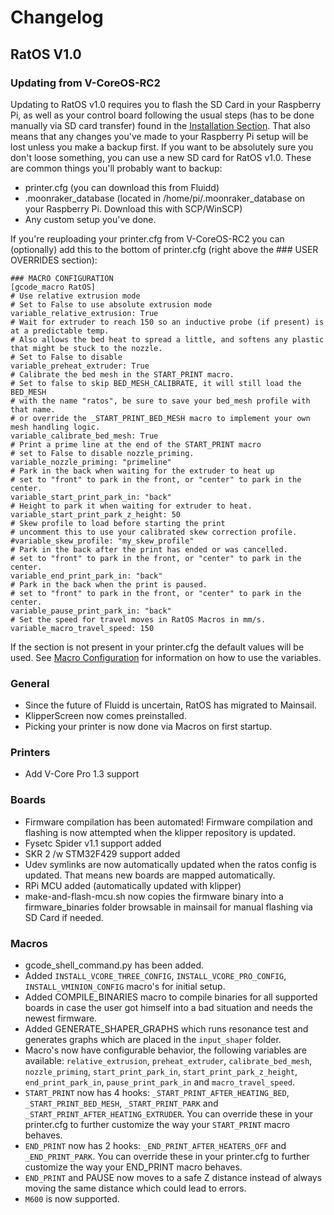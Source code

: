 # Changelog

## RatOS V1.0

### Updating from V-CoreOS-RC2

Updating to RatOS v1.0 requires you to flash the SD Card in your Raspberry Pi, as well as your control board following the usual steps (has to be done manually via SD card transfer) found in the [Installation Section](docs/installation). That also means that any changes you've made to your Raspberry Pi setup will be lost unless you make a backup first. If you want to be absolutely sure you don't loose something, you can use a new SD card for RatOS v1.0. These are common things you'll probably want to backup:

- printer.cfg (you can download this from Fluidd)
- .moonraker_database (located in /home/pi/.moonraker_database on your Raspberry Pi. Download this with SCP/WinSCP)
- Any custom setup you've done.

If you're reuploading your printer.cfg from V-CoreOS-RC2 you can (optionally) add this to the bottom of printer.cfg (right above the ### USER OVERRIDES section):

```properties
### MACRO CONFIGURATION
[gcode_macro RatOS]
# Use relative extrusion mode
# Set to False to use absolute extrusion mode
variable_relative_extrusion: True
# Wait for extruder to reach 150 so an inductive probe (if present) is at a predictable temp.
# Also allows the bed heat to spread a little, and softens any plastic that might be stuck to the nozzle.
# Set to False to disable
variable_preheat_extruder: True
# Calibrate the bed mesh in the START_PRINT macro.
# Set to false to skip BED_MESH_CALIBRATE, it will still load the BED_MESH
# with the name "ratos", be sure to save your bed_mesh profile with that name.
# or override the _START_PRINT_BED_MESH macro to implement your own mesh handling logic.
variable_calibrate_bed_mesh: True
# Print a prime line at the end of the START_PRINT macro
# set to False to disable nozzle_priming.
variable_nozzle_priming: "primeline"
# Park in the back when waiting for the extruder to heat up
# set to "front" to park in the front, or "center" to park in the center.
variable_start_print_park_in: "back"
# Height to park it when waiting for extruder to heat.
variable_start_print_park_z_height: 50
# Skew profile to load before starting the print
# uncomment this to use your calibrated skew correction profile.
#variable_skew_profile: "my_skew_profile"
# Park in the back after the print has ended or was cancelled.
# set to "front" to park in the front, or "center" to park in the center.
variable_end_print_park_in: "back"
# Park in the back when the print is paused.
# set to "front" to park in the front, or "center" to park in the center.
variable_pause_print_park_in: "back"
# Set the speed for travel moves in RatOS Macros in mm/s.
variable_macro_travel_speed: 150
```

If the section is not present in your printer.cfg the default values will be used. See [Macro Configuration](docs/configuration/macros.md) for information on how to use the variables.

### General

- Since the future of Fluidd is uncertain, RatOS has migrated to Mainsail.
- KlipperScreen now comes preinstalled.
- Picking your printer is now done via Macros on first startup.

### Printers

- Add V-Core Pro 1.3 support

### Boards

- Firmware compilation has been automated! Firmware compilation and flashing is now attempted when the klipper repository is updated.
- Fysetc Spider v1.1 support added
- SKR 2 /w STM32F429 support added
- Udev symlinks are now automatically updated when the ratos config is updated. That means new boards are mapped automatically.
- RPi MCU added (automatically updated with klipper)
- make-and-flash-mcu.sh now copies the firmware binary into a firmware_binaries folder browsable in mainsail for manual flashing via SD Card if needed.

### Macros

- gcode_shell_command.py has been added.
- Added `INSTALL_VCORE_THREE_CONFIG`, `INSTALL_VCORE_PRO_CONFIG`, `INSTALL_VMINION_CONFIG` macro's for initial setup.
- Added COMPILE_BINARIES macro to compile binaries for all supported boards in case the user got himself into a bad situation and needs the newest firmware.
- Added GENERATE_SHAPER_GRAPHS which runs resonance test and generates graphs which are placed in the `input_shaper` folder.
- Macro's now have configurable behavior, the following variables are available: `relative_extrusion`, `preheat_extruder`, `calibrate_bed_mesh`, `nozzle_priming`, `start_print_park_in`, `start_print_park_z_height`, `end_print_park_in`, `pause_print_park_in` and `macro_travel_speed`.
- `START_PRINT` now has 4 hooks: `_START_PRINT_AFTER_HEATING_BED`, `_START_PRINT_BED_MESH`, `_START_PRINT_PARK` and `_START_PRINT_AFTER_HEATING_EXTRUDER`. You can override these in your printer.cfg to further customize the way your `START_PRINT` macro behaves.
- `END_PRINT` now has 2 hooks: `_END_PRINT_AFTER_HEATERS_OFF` and `_END_PRINT_PARK`. You can override these in your printer.cfg to further customize the way your END_PRINT macro behaves.
- `END_PRINT` and PAUSE now moves to a safe Z distance instead of always moving the same distance which could lead to errors.
- `M600` is now supported.
